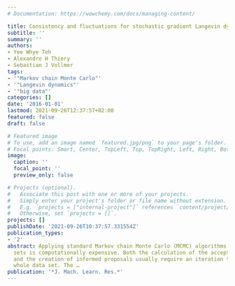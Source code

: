 ```yaml
---
# Documentation: https://wowchemy.com/docs/managing-content/

title: Consistency and fluctuations for stochastic gradient Langevin dynamics
subtitle: ''
summary: ''
authors:
- Yee Whye Teh
- Alexandre H Thiery
- Sebastian J Vollmer
tags:
- '"Markov chain Monte Carlo"'
- '"Langevin dynamics"'
- '"big data"'
categories: []
date: '2016-01-01'
lastmod: 2021-09-26T12:37:57+02:00
featured: false
draft: false

# Featured image
# To use, add an image named `featured.jpg/png` to your page's folder.
# Focal points: Smart, Center, TopLeft, Top, TopRight, Left, Right, BottomLeft, Bottom, BottomRight.
image:
  caption: ''
  focal_point: ''
  preview_only: false

# Projects (optional).
#   Associate this post with one or more of your projects.
#   Simply enter your project's folder or file name without extension.
#   E.g. `projects = ["internal-project"]` references `content/project/deep-learning/index.md`.
#   Otherwise, set `projects = []`.
projects: []
publishDate: '2021-09-26T10:37:57.331554Z'
publication_types:
- '2'
abstract: Applying standard Markov chain Monte Carlo (MCMC) algorithms to large data
  sets is computationally expensive. Both the calculation of the acceptance probability
  and the creation of informed proposals usually require an iteration through the
  whole data set. The …
publication: '*J. Mach. Learn. Res.*'
---
```

